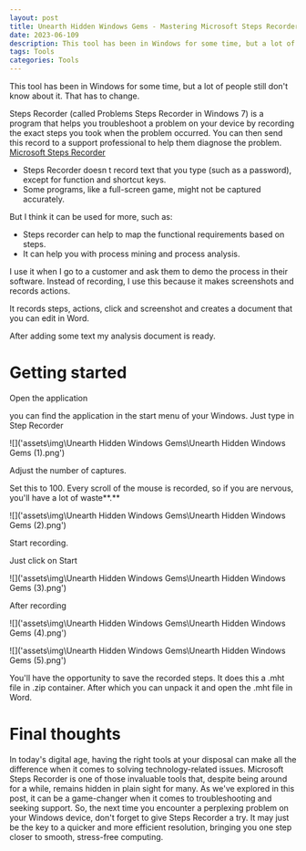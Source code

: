 ```yaml
---
layout: post
title: Unearth Hidden Windows Gems - Mastering Microsoft Steps Recorder for Troubleshooting and Analysis
date: 2023-06-109 
description: This tool has been in Windows for some time, but a lot of people still don't know about it. That has to change. Steps Recorder (called Problems Steps Recorder in Windows 7) is a program that helps you troubleshoot a problem on your device by recording the exact steps you took when the problem occurred.
tags: Tools
categories: Tools
---
```


This tool has been in Windows for some time, but a lot of people still don't know about it. That has to change.

Steps Recorder (called Problems Steps Recorder in Windows 7) is a program that helps you troubleshoot a problem on your device by recording the exact steps you took when the problem occurred. You can then send this record to a support professional to help them diagnose the problem. [Microsoft Steps Recorder](https://support.microsoft.com/en-us/windows/record-steps-to-reproduce-a-problem-46582a9b-620f-2e36-00c9-04e25d784e47)

- Steps Recorder doesn t record text that you type (such as a password), except for function and shortcut keys.
- Some programs, like a full-screen game, might not be captured accurately.

But I think it can be used for more, such as:

- Steps recorder can help to map the functional requirements based on steps.
- It can help you with process mining and process analysis.

I use it when I go to a customer and ask them to demo the process in their software. Instead of recording, I use this because it makes screenshots and records actions.

It records steps, actions, click and screenshot and creates a document that you can edit in Word.

After adding some text my analysis document is ready.

# Getting started

Open the application

you can find the application in the start menu of your Windows. Just type in Step Recorder

![]('assets\img\Unearth Hidden Windows Gems\Unearth Hidden Windows Gems (1).png')

Adjust the number of captures.

Set this to 100. Every scroll of the mouse is recorded, so if you are nervous, you'll have a lot of waste**.**

![]('assets\img\Unearth Hidden Windows Gems\Unearth Hidden Windows Gems (2).png')

Start recording.

Just click on Start

![]('assets\img\Unearth Hidden Windows Gems\Unearth Hidden Windows Gems (3).png')

After recording

![]('assets\img\Unearth Hidden Windows Gems\Unearth Hidden Windows Gems (4).png')

![]('assets\img\Unearth Hidden Windows Gems\Unearth Hidden Windows Gems (5).png')

You'll have the opportunity to save the recorded steps. It does this a .mht file in .zip container. After which you can unpack it and open the .mht file in Word.

# Final thoughts

In today's digital age, having the right tools at your disposal can make all the difference when it comes to solving technology-related issues. Microsoft Steps Recorder is one of those invaluable tools that, despite being around for a while, remains hidden in plain sight for many. As we've explored in this post, it can be a game-changer when it comes to troubleshooting and seeking support. So, the next time you encounter a perplexing problem on your Windows device, don't forget to give Steps Recorder a try. It may just be the key to a quicker and more efficient resolution, bringing you one step closer to smooth, stress-free computing.